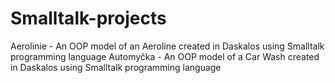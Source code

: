 # Smalltalk-projects
Aerolinie - An OOP model of an Aeroline created in Daskalos using Smalltalk programming language
Automyčka - An OOP model of a Car Wash created in Daskalos using Smalltalk programming language
